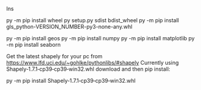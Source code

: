 Ins


py -m pip install wheel
py setup.py sdist bdist_wheel
py -m pip install gls_python-VERSION_NUMBER-py3-none-any.whl

py -m pip install geos
py -m pip install numpy
py -m pip install matplotlib
py -m pip install seaborn

Get the latest shapely for your pc from
https://www.lfd.uci.edu/~gohlke/pythonlibs/#shapely
Currently using Shapely‑1.7.1‑cp39‑cp39‑win32.whl
download and then pip install:

py -m pip install Shapely‑1.7.1‑cp39‑cp39‑win32.whl
